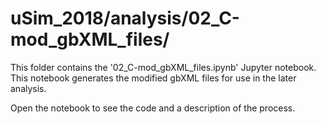 # uSim_2018/analysis/02_C-mod_gbXML_files/

This folder contains the '02_C-mod_gbXML_files.ipynb' Jupyter notebook. 
This notebook generates the modified gbXML files for use in the later analysis.

Open the notebook to see the code and a description of the process.
